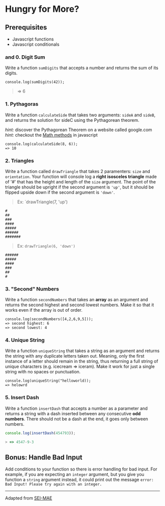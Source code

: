 # Hungry for More?

## Prerequisites
* Javascript functions
* Javascript conditionals

### and 0. Digit Sum

Write a function `sumDigits` that accepts a number and returns the sum of its digits.

```
console.log(sumDigits(42));
```

> => 6

### 1. Pythagoras

Write a function `calculateSide` that takes two arguments: `sideA` and `sideB`, and returns the solution for sideC using the Pythagorean theorem.
  
_hint:_ discover the Pythagorean Theorem on a website called google.com  
_hint:_ checkout the [Math methods](https://developer.mozilla.org/en-US/docs/Web/JavaScript/Reference/Global_Objects/Math) in javascript
```
console.log(calculateSide(8, 6));
=> 10
```

### 2. Triangles

Write a function called `drawTriangle` that takes 2 paramenters: `size` and `orientation`. Your function will console log a **right isosceles triangle** made of '#' that has the height and length of the `size` argument. The point of the triangle should be upright if the second argument is `'up'`, but it should be flipped upside down if the second argument is `'down'`.

>Ex: `drawTriangle(7, 'up')
```
#
##
###
####
#####
######
#######
```

>Ex: `drawTriangle(6, 'down')`
```
######
#####
####
###
##
#
```

### 3. "Second" Numbers

Write a function `secondNumbers` that takes an **array** as an argument and returns the second highest and second lowest numbers. Make it so that it works even if the array is out of order. 

```
console.log(secondNumbers([4,2,6,9,5]));
=> second highest: 6
=> second lowest: 4
```

### 4. Unique String

Write a function `uniqueString` that takes a string as an argument and returns the string with any duplicate letters taken out. Meaning, only the first instance of a letter should remain in the string, thus returning a full string of unique characters (e.g. icecream => iceram). Make it work for just a single string with no spaces or punctuation. 

```
console.log(uniqueString("helloworld));
=> helowrd
```

### 5. Insert Dash
Write a function `insertDash` that accepts a number as a parameter and returns a string with a dash inserted between any consecutive **odd numbers**. There should not be a dash at the end, it goes only between numbers.
```javascript
console.log(insertDash(454793));

> => 4547-9-3
```

## Bonus: Handle Bad Input

Add conditions to your function so there is error handling for bad input. For example, if you are expecting an `integer` argument, but you give you function a `string` argument instead, it could print out the message `error: Bad Input! Please try again with an integer.`

---

Adapted from [SEI-MAE](https://git.generalassemb.ly/Software-Engineering-Immersive-Remote/SEIR-MAE-INSTRUCTORS/tree/master/unit_1/w02d3/homework/JS_Functions_Scope_Problem_Solving)
